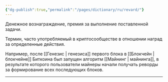 ```yaml
---
{"dg-publish":true,"permalink":"/pages/dictionary/ru/revard/"}
---
```



Денежное вознаграждение, премия за выполнение поставленной задачи.

Термин, часто употребляемый в криптосообществе в отношении наград за определенные действия.

Например, после [[Генезис \| генезиса]] первого блока в [[Блокчейн \| блокчейне]] Биткоина был запущен алгоритм [[Майнинг \| майнинга]], в результате которого пользователи майнеры начали получать реворды за формирование всех последующих блоков.

---
